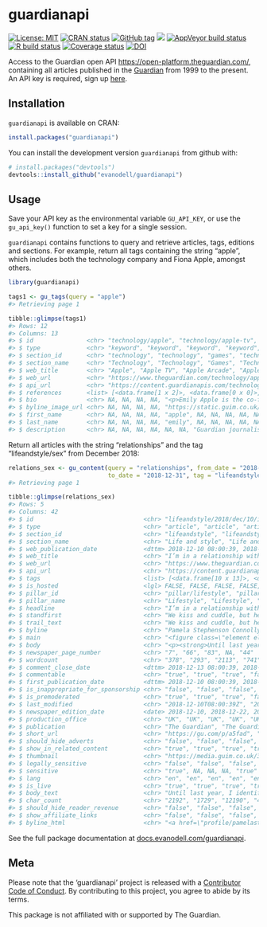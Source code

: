 
<!-- README.md is generated from README.Rmd. Please edit that file -->

# guardianapi

<!-- badges: start -->

[![License:
MIT](https://img.shields.io/badge/License-MIT-blue.svg)](https://opensource.org/licenses/MIT)
[![CRAN
status](https://www.r-pkg.org/badges/version/guardianapi)](https://cran.r-project.org/package=guardianapi)
[![GitHub
tag](https://img.shields.io/github/tag/evanodell/guardianapi.svg)](https://github.com/evanodell/guardianapi)
[![](https://cranlogs.r-pkg.org/badges/grand-total/guardianapi)](https://dgrtwo.shinyapps.io/cranview/)
[![AppVeyor build
status](https://ci.appveyor.com/api/projects/status/github/evanodell/guardianapi?branch=master&svg=true)](https://ci.appveyor.com/project/evanodell/guardianapi)
[![R build
status](https://github.com/evanodell/guardianapi/workflows/R-CMD-check/badge.svg)](https://github.com/evanodell/guardianapi/actions)
[![Coverage
status](https://codecov.io/gh/evanodell/guardianapi/branch/master/graph/badge.svg)](https://codecov.io/github/evanodell/guardianapi?branch=master)
[![DOI](https://zenodo.org/badge/167837281.svg)](https://zenodo.org/badge/latestdoi/167837281)
<!-- badges: end -->

Access to the Guardian open API
<https://open-platform.theguardian.com/>, containing all articles
published in the [Guardian](https://www.theguardian.com/) from 1999 to
the present. An API key is required, sign up
[here](https://open-platform.theguardian.com/access/).

## Installation

`guardianapi` is available on CRAN:

``` r
install.packages("guardianapi")
```

You can install the development version `guardianapi` from github with:

``` r
# install.packages("devtools")
devtools::install_github("evanodell/guardianapi")
```

## Usage

Save your API key as the environmental variable `GU_API_KEY`, or use the
`gu_api_key()` function to set a key for a single session.

`guardianapi` contains functions to query and retrieve articles, tags,
editions and sections. For example, return all tags containing the
string “apple”, which includes both the technology company and Fiona
Apple, amongst others.

``` r
library(guardianapi)

tags1 <- gu_tags(query = "apple")
#> Retrieving page 1

tibble::glimpse(tags1)
#> Rows: 12
#> Columns: 13
#> $ id               <chr> "technology/apple", "technology/apple-tv", "games/ap…
#> $ type             <chr> "keyword", "keyword", "keyword", "keyword", "contrib…
#> $ section_id       <chr> "technology", "technology", "games", "technology", N…
#> $ section_name     <chr> "Technology", "Technology", "Games", "Technology", N…
#> $ web_title        <chr> "Apple", "Apple TV", "Apple Arcade", "Apple Music", …
#> $ web_url          <chr> "https://www.theguardian.com/technology/apple", "htt…
#> $ api_url          <chr> "https://content.guardianapis.com/technology/apple",…
#> $ references       <list> [<data.frame[1 x 2]>, <data.frame[0 x 0]>, <data.fr…
#> $ bio              <chr> NA, NA, NA, NA, "<p>Emily Apple is the co-founder of…
#> $ byline_image_url <chr> NA, NA, NA, NA, "https://static.guim.co.uk/sys-image…
#> $ first_name       <chr> NA, NA, NA, NA, "apple", NA, NA, NA, NA, NA, NA, "ch…
#> $ last_name        <chr> NA, NA, NA, NA, "emily", NA, NA, NA, NA, NA, NA, "(a…
#> $ description      <chr> NA, NA, NA, NA, NA, NA, "Guardian journalist Paul Ow…
```

Return all articles with the string “relationships” and the tag
“lifeandstyle/sex” from December 2018:

``` r
relations_sex <- gu_content(query = "relationships", from_date = "2018-12-01",
                            to_date = "2018-12-31", tag = "lifeandstyle/sex")
#> Retrieving page 1

tibble::glimpse(relations_sex)
#> Rows: 5
#> Columns: 42
#> $ id                               <chr> "lifeandstyle/2018/dec/10/im-in-a-re…
#> $ type                             <chr> "article", "article", "article", "ar…
#> $ section_id                       <chr> "lifeandstyle", "lifeandstyle", "lif…
#> $ section_name                     <chr> "Life and style", "Life and style", …
#> $ web_publication_date             <dttm> 2018-12-10 08:00:39, 2018-12-21 10:…
#> $ web_title                        <chr> "I’m in a relationship with another …
#> $ web_url                          <chr> "https://www.theguardian.com/lifeand…
#> $ api_url                          <chr> "https://content.guardianapis.com/li…
#> $ tags                             <list> [<data.frame[10 x 13]>, <data.frame…
#> $ is_hosted                        <lgl> FALSE, FALSE, FALSE, FALSE, FALSE
#> $ pillar_id                        <chr> "pillar/lifestyle", "pillar/lifestyl…
#> $ pillar_name                      <chr> "Lifestyle", "Lifestyle", "Lifestyle…
#> $ headline                         <chr> "I’m in a relationship with another …
#> $ standfirst                       <chr> "We kiss and cuddle, but he won’t go…
#> $ trail_text                       <chr> "We kiss and cuddle, but he won’t go…
#> $ byline                           <chr> "Pamela Stephenson Connolly", "Anony…
#> $ main                             <chr> "<figure class=\"element element-ima…
#> $ body                             <chr> "<p><strong>Until last year, I ident…
#> $ newspaper_page_number            <chr> "7", "66", "83", NA, "44"
#> $ wordcount                        <chr> "378", "293", "2113", "741", "1501"
#> $ comment_close_date               <dttm> 2018-12-13 08:00:39, 2018-12-23 20:…
#> $ commentable                      <chr> "true", "true", "true", "false", "fa…
#> $ first_publication_date           <dttm> 2018-12-10 08:00:39, 2018-12-21 10:…
#> $ is_inappropriate_for_sponsorship <chr> "false", "false", "false", "false", …
#> $ is_premoderated                  <chr> "true", "true", "true", "false", "fa…
#> $ last_modified                    <chr> "2018-12-10T08:00:39Z", "2020-04-16T…
#> $ newspaper_edition_date           <date> 2018-12-10, 2018-12-22, 2018-12-08,…
#> $ production_office                <chr> "UK", "UK", "UK", "UK", "UK"
#> $ publication                      <chr> "The Guardian", "The Guardian", "The…
#> $ short_url                        <chr> "https://gu.com/p/a5fad", "https://g…
#> $ should_hide_adverts              <chr> "false", "false", "false", "false", …
#> $ show_in_related_content          <chr> "true", "true", "true", "true", "tru…
#> $ thumbnail                        <chr> "https://media.guim.co.uk/35fd3d1885…
#> $ legally_sensitive                <chr> "false", "false", "false", "false", …
#> $ sensitive                        <chr> "true", NA, NA, NA, "true"
#> $ lang                             <chr> "en", "en", "en", "en", "en"
#> $ is_live                          <chr> "true", "true", "true", "true", "tru…
#> $ body_text                        <chr> "Until last year, I identified as a …
#> $ char_count                       <chr> "2192", "1729", "12190", "4404", "86…
#> $ should_hide_reader_revenue       <chr> "false", "false", "false", "false", …
#> $ show_affiliate_links             <chr> "false", "false", "false", "false", …
#> $ byline_html                      <chr> "<a href=\"profile/pamelastephensonc…
```

See the full package documentation at
[docs.evanodell.com/guardianapi](https://docs.evanodell.com/guardianapi).

## Meta

Please note that the ‘guardianapi’ project is released with a
[Contributor Code of
Conduct](https://github.com/evanodell/guardianapi/blob/master/CODE_OF_CONDUCT.md).
By contributing to this project, you agree to abide by its terms.

This package is not affiliated with or supported by The Guardian.
